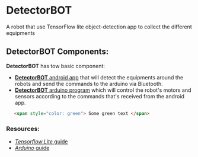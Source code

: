 # DetectorBOT

A robot that use TensorFlow lite object-detection app to collect the different equipments

## DetectorBOT Components:
**DetectorBOT** has tow basic component:
- [**DetectorBOT** android app](https://github.com/MustafaSmesem/DetectorBOT/tree/master/android) that will detect the equipments around the robots and send the commands to the arduino via Bluetooth.
- [**DetectorBOT** arduino program](https://github.com/MustafaSmesem/DetectorBOT/tree/master/arduino) which will control the robot's motors and sensors according to the commands that's received from the android app.

```html
   <span style="color: green"> Some green text </span>
```
### Resources:
- [*Tensorflow Lite* guide](https://www.tensorflow.org/lite/guide)
- [*Arduino* guide](https://www.arduino.cc/en/Guide/HomePage)